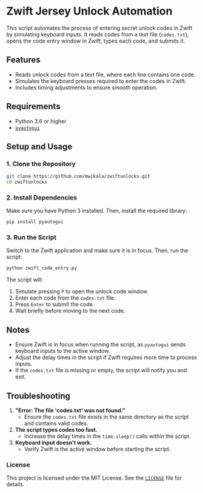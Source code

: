 # Zwift Jersey Unlock Automation

This script automates the process of entering secret unlock codes in Zwift by simulating keyboard inputs. It reads codes from a text file (`codes.txt`), opens the code entry window in Zwift, types each code, and submits it.

## Features

- Reads unlock codes from a text file, where each line contains one code.
- Simulates the keyboard presses required to enter the codes in Zwift.
- Includes timing adjustments to ensure smooth operation.

## Requirements

- Python 3.6 or higher
- [`pyautogui`](https://pypi.org/project/PyAutoGUI/)

## Setup and Usage

### 1. Clone the Repository

```bash
git clone https://github.com/mwikala/zwiftunlocks.git
cd zwiftunlocks
```

### 2. Install Dependencies

Make sure you have Python 3 installed. Then, install the required library:

```bash
pip install pyautogui
```

### 3. Run the Script

Switch to the Zwift application and make sure it is in focus. Then, run the script:

```bash
python zwift_code_entry.py
```

The script will:
1. Simulate pressing `P` to open the unlock code window.
2. Enter each code from the `codes.txt` file.
3. Press `Enter` to submit the code.
4. Wait briefly before moving to the next code.

## Notes

- Ensure Zwift is in focus when running the script, as `pyautogui` sends keyboard inputs to the active window.
- Adjust the delay times in the script if Zwift requires more time to process inputs.
- If the `codes.txt` file is missing or empty, the script will notify you and exit.

## Troubleshooting

1. **"Error: The file 'codes.txt' was not found."**
   - Ensure the `codes.txt` file exists in the same directory as the script and contains valid codes.
2. **The script types codes too fast.**
   - Increase the delay times in the `time.sleep()` calls within the script.
3. **Keyboard input doesn't work.**
   - Verify Zwift is the active window before starting the script.

### License

This project is licensed under the MIT License. See the [`LICENSE`](./LICENSE.md) file for details.

